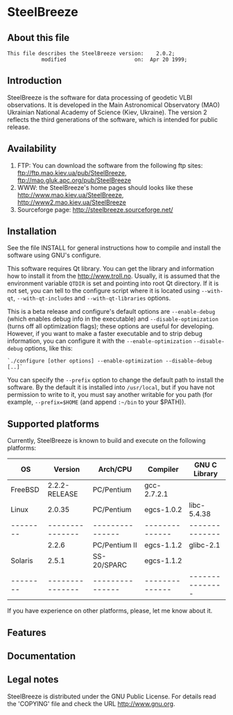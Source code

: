 
   # SteelBreeze

   ## About this file
   
    This file describes the SteelBreeze version: 	2.0.2;
               modified                      on:  Apr 20 1999;

   ## Introduction
   
   SteelBreeze is the software for data processing of geodetic VLBI observations. It is developed in the Main Astronomical Observatory (MAO) Ukrainian National Academy of Science (Kiev, Ukraine). The version 2 reflects the third generations of the software, which is intended for public release. 
   
   ## Availability

   1. FTP: You can download the software from the following ftp sites:
	ftp://ftp.mao.kiev.ua/pub/SteelBreeze,
	ftp://mao.gluk.apc.org/pub/SteelBreeze
   2. WWW: the SteelBreeze's home pages should looks like these
	http://www.mao.kiev.ua/SteelBreeze,
	http://www2.mao.kiev.ua/SteelBreeze
   3. Sourceforge page: http://steelbreeze.sourceforge.net/


   ## Installation

   See the file INSTALL for general instructions how to compile and install
the software using GNU's configure.

   This software requires Qt library. You can get the library and information
how to install it from the http://www.troll.no. Usually, it is assumed that the
environment variable `QTDIR` is set and pointing into root Qt directory. If it
is not set, you can tell to the configure script where it is located using 
`--with-qt`, `--with-qt-includes` and `--with-qt-libraries` options.

   This is a beta release and configure's default options are `--enable-debug`
(which enables debug info in the executable) and `--disable-optimization` (turns
off all optimization flags); these options are useful for developing. However,
if you want to make a faster executable and to strip debug information, you can 
configure it with the `--enable-optimization` `--disable-debug` options, like
this:

	`./configure [other options] --enable-optimization --disable-debug [..]`

   You can specify the `--prefix` option to change the default path to install
the software. By the default it is installed into `/usr/local`, but if you
have not permission to write to it, you must say another writable for you path
(for example, `--prefix=$HOME` (and append `:~/bin` to your $PATH)).



   ## Supported platforms

   Currently, SteelBreeze is known to build and execute on the following
platforms:

OS      | Version       | Arch/CPU      |  Compiler    |  GNU C Library
--------|---------------|---------------|--------------|--------------
FreeBSD | 2.2.2-RELEASE | PC/Pentium    |  gcc-2.7.2.1 |
Linux   | 2.0.35        | PC/Pentium    |  egcs-1.0.2  |  libc-5.4.38
--------|---------------|---------------|--------------|--------------
        | 2.2.6         | PC/Pentium II |  egcs-1.1.2  |  glibc-2.1
Solaris | 2.5.1         | SS-20/SPARC   |  egcs-1.1.2  |
--------|---------------|---------------|--------------|---------------

If you have experience on other platforms, please, let me know about it.


   ## Features


   ## Documentation


   ## Legal notes

   SteelBreeze is distributed under the GNU Public License. For details
read the 'COPYING' file and check the URL http://www.gnu.org.


